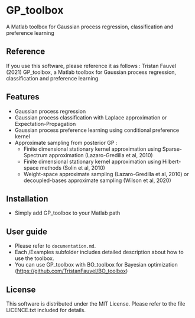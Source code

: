 # GP_toolbox
 A Matlab toolbox for Gaussian process regression, classification and preference learning

## Reference
 If you use this software, please reference it as follows : Tristan Fauvel (2021) GP_toolbox, a Matlab toolbox for Gaussian process regression, classification and preference learning.

## Features
 * Gaussian process regression
 * Gaussian process classification with Laplace approximation or Expectation-Propagation
 * Gaussian process preference learning using conditional preference kernel
 * Approximate sampling from posterior GP :
   * Finite dimensional stationary kernel approximation using Sparse-Spectrum approximation (Lazaro-Gredilla et al, 2010)
   * Finite dimensional stationary kernel approximation using Hilbert-space methods (Solin et al, 2010)
   * Weight-space approximate sampling (Lazaro-Gredilla et al, 2010) or decoupled-bases approximate sampling (Wilson et al, 2020)

## Installation
   * Simply add GP_toolbox to your Matlab path

## User guide
   * Please refer to `documentation.md`.
   * Each /Examples subfolder includes detailed description about how to use the toolbox.
   * You can use GP_toolbox with BO_toolbox for Bayesian optimization (https://github.com/TristanFauvel/BO_toolbox)


## License
   This software is distributed under the MIT License. Please refer to the file LICENCE.txt included for details.
